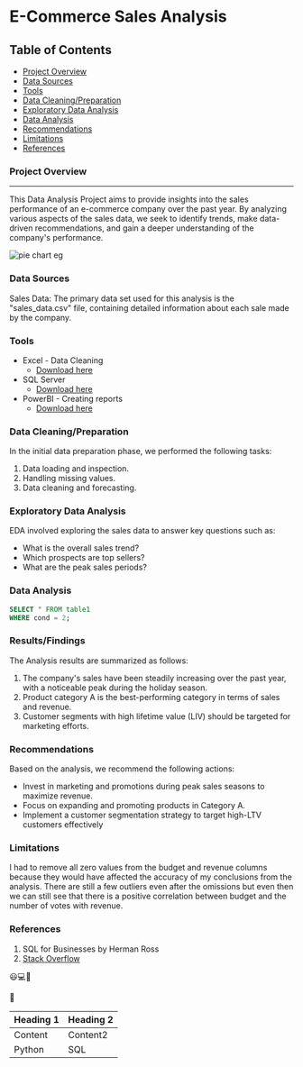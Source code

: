 # E-Commerce Sales Analysis

## Table of Contents 
- [Project Overview](#project-overview)
- [Data Sources](#data-sources)
- [Tools](#tools)
- [Data Cleaning/Preparation](#data-cleaning/preparation)
- [Exploratory Data Analysis](#exploratory-data-analysis)
- [Data Analysis](#data-analysis)
- [Recommendations](#recommendations)
- [Limitations](#limitations)
- [References](#references) 

### Project Overview
---
This Data Analysis Project aims to provide insights into the sales performance of an e-commerce company over the past year. By analyzing various aspects of the sales data, we seek to identify trends, make data-driven recommendations, and gain a deeper understanding of the company's performance.

![pie chart eg](https://github.com/CikuAnalyst/Documenting_Example/assets/132788939/631edf68-a2c6-4b71-aab5-5ef7e1b20724)


### Data Sources
Sales Data: The primary data set used for this analysis is the "sales_data.csv" file, containing detailed information about each sale made by the company.

### Tools 
- Excel - Data Cleaning
   - [Download here](https://microsoft.com)
- SQL Server
   - [Download here](https://azure.microsoft.com/en-gb/products/azure-sql/managed-instance/?&ef_id=_k_Cj0KCQiAtaOtBhCwARIsAN_x-3Lctv0lZSHFlwiSdXfgrVr-DWLt72NCWcUIdr4lXTDSLI0H4nqQ7MUaAkfBEALw_wcB_k_&OCID=AIDcmm4z26duq7_SEM__k_Cj0KCQiAtaOtBhCwARIsAN_x-3Lctv0lZSHFlwiSdXfgrVr-DWLt72NCWcUIdr4lXTDSLI0H4nqQ7MUaAkfBEALw_wcB_k_&gad_source=1&gclid=Cj0KCQiAtaOtBhCwARIsAN_x-3Lctv0lZSHFlwiSdXfgrVr-DWLt72NCWcUIdr4lXTDSLI0H4nqQ7MUaAkfBEALw_wcB)
- PowerBI - Creating reports
   - [Download here](https://www.microsoft.com/en-us/power-platform/products/power-bi)

### Data Cleaning/Preparation
  In the initial data preparation phase, we performed the following tasks:
 1.  Data loading and inspection.
 2.  Handling missing values.
 3.  Data cleaning and forecasting.

### Exploratory Data Analysis
EDA involved exploring the sales data to answer key questions such as:
 - What is the overall sales trend?
 - Which prospects are top sellers?
 - What are the peak sales periods?

### Data Analysis 

```sql
SELECT " FROM table1
WHERE cond = 2;
```
### Results/Findings
The Analysis results are summarized as follows:
1. The company's sales have been steadily increasing over the past year, with a noticeable peak during the holiday season.
2. Product category A is the best-performing category in terms of sales and revenue.
3. Customer segments with high lifetime value (LIV) should be targeted for marketing efforts.

### Recommendations
Based on the analysis, we recommend the following actions:
- Invest in marketing and promotions during peak sales seasons to maximize revenue.
- Focus on expanding and promoting products in Category A.
- Implement a customer segmentation strategy to target high-LTV customers effectively
  
### Limitations
I had to remove all zero values from the budget and revenue columns because they would have affected the accuracy of my conclusions from the analysis. There are still a few outliers even after the omissions but even then we can still see that there is a positive correlation between budget and the number of votes with revenue.

### References 
1. SQL for Businesses by Herman Ross
2. [Stack Overflow](https://stack.com)

😃💻🛒

🔼

|Heading 1|Heading 2|
|--------|--------|
|Content|Content2|
|Python|SQL| 



  
